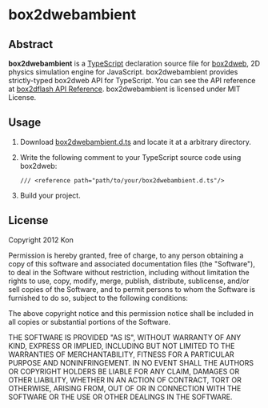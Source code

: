 # box2dwebambient

## Abstract

**box2dwebambient** is a [TypeScript](http://www.typescriptlang.org/) declaration source file for [box2dweb](http://code.google.com/p/box2dweb/), 2D physics simulation engine for JavaScript. box2dwebambient provides strictly-typed box2dweb API for TypeScript. You can see the API reference at [box2dflash API Reference](http://www.box2dflash.org/docs/2.1a/reference/). box2dwebambient is licensed under MIT License.

## Usage

1. Download [box2dwebambient.d.ts](https://github.com/Kon-KDKTN/box2dwebambient/blob/master/box2dwebambient.d.ts) and locate it at a arbitrary directory.

2. Write the following comment to your TypeScript source code using box2dweb:

    `/// <reference path="path/to/your/box2dwebambient.d.ts"/>`

3. Build your project.

## License

Copyright 2012 Kon
 
Permission is hereby granted, free of charge, to any person obtaining
a copy of this software and associated documentation files (the
"Software"), to deal in the Software without restriction, including
without limitation the rights to use, copy, modify, merge, publish,
distribute, sublicense, and/or sell copies of the Software, and to
permit persons to whom the Software is furnished to do so, subject to
the following conditions:

The above copyright notice and this permission notice shall be
included in all copies or substantial portions of the Software.

THE SOFTWARE IS PROVIDED "AS IS", WITHOUT WARRANTY OF ANY KIND,
EXPRESS OR IMPLIED, INCLUDING BUT NOT LIMITED TO THE WARRANTIES OF
MERCHANTABILITY, FITNESS FOR A PARTICULAR PURPOSE AND
NONINFRINGEMENT. IN NO EVENT SHALL THE AUTHORS OR COPYRIGHT HOLDERS BE
LIABLE FOR ANY CLAIM, DAMAGES OR OTHER LIABILITY, WHETHER IN AN ACTION
OF CONTRACT, TORT OR OTHERWISE, ARISING FROM, OUT OF OR IN CONNECTION
WITH THE SOFTWARE OR THE USE OR OTHER DEALINGS IN THE SOFTWARE.